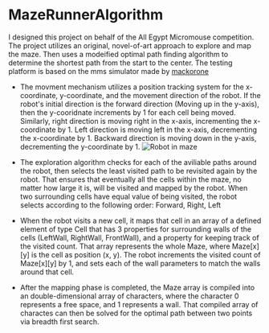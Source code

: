 # MazeRunnerAlgorithm
I designed this project on behalf of the All Egypt Micromouse competition. The project utilizes an original, novel-of-art approach to explore and map the maze. Then uses a modeified optimal path finding algorithm to determine the shortest path from the start to the center. The testing platform is based on the mms simulator made by [mackorone](https://github.com/mackorone/mms)

* The movment mechanism utilizes a position tracking system for the x-coordinate, y-coordinate, and the movement direction of the robot. If the robot's initial direction is the forward direction (Moving up in the y-axis), then the y-cooridnate increments by 1 for each cell being moved. Similarly, right direction is moving right in the x-axis, incrementing the x-coordinate by 1. Left direction is moving left in the x-axis, decrementing the x-coordinate by 1. Backward direction is moving down in the y-axis, decrementing the y-coordinate by 1.
![Robot in maze](https://user-images.githubusercontent.com/61621248/210372088-ae1e7440-6bb2-47c9-a721-21a39fdcaa5b.png)

* The exploration algorithm checks for each of the aviliable paths around the robot, then selects the least visited path to be revisited again by the robot. That ensures that eventually all the cells within the maze, no matter how large it is, will be visited and mapped by the robot. When two surrounding cells have equal value of being visited, the robot selects according to the following order: Forward, Right, Left

* When the robot visits a new cell, it maps that cell in an array of a defined element of type Cell that has 3 properties for surrounding walls of the cells (LeftWall, RightWall, FrontWall), and a property for keeping track of the visited count. That array represents the whole Maze, where Maze[x][y] is the cell as position (x, y). The robot increments the visited count of Maze[x][y] by 1, and sets each of the wall parameters to match the walls around that cell.

* After the mapping phase is completed, the Maze array is compiled into an double-dimensional array of characters, where the character 0 represents a free space, and 1 represents a wall. That compiled array of charactes can then be solved for the optimal path between two points via breadth first search. 

